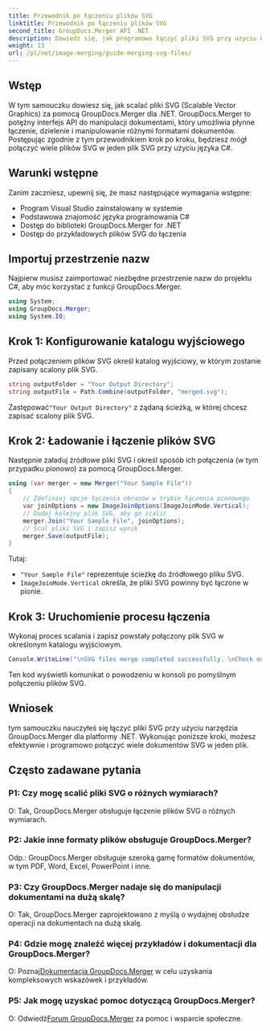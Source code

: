 ```yaml
---
title: Przewodnik po łączeniu plików SVG
linktitle: Przewodnik po łączeniu plików SVG
second_title: GroupDocs.Merger API .NET
description: Dowiedz się, jak programowo łączyć pliki SVG przy użyciu GroupDocs.Merger dla .NET. Bez wysiłku łącz wiele dokumentów SVG.
weight: 13
url: /pl/net/image-merging/guide-merging-svg-files/
---
```

## Wstęp
W tym samouczku dowiesz się, jak scalać pliki SVG (Scalable Vector Graphics) za pomocą GroupDocs.Merger dla .NET. GroupDocs.Merger to potężny interfejs API do manipulacji dokumentami, który umożliwia płynne łączenie, dzielenie i manipulowanie różnymi formatami dokumentów. Postępując zgodnie z tym przewodnikiem krok po kroku, będziesz mógł połączyć wiele plików SVG w jeden plik SVG przy użyciu języka C#.

## Warunki wstępne

Zanim zaczniesz, upewnij się, że masz następujące wymagania wstępne:

- Program Visual Studio zainstalowany w systemie
- Podstawowa znajomość języka programowania C#
- Dostęp do biblioteki GroupDocs.Merger for .NET
- Dostęp do przykładowych plików SVG do łączenia

## Importuj przestrzenie nazw

Najpierw musisz zaimportować niezbędne przestrzenie nazw do projektu C#, aby móc korzystać z funkcji GroupDocs.Merger.

```csharp
using System; 
using GroupDocs.Merger;
using System.IO;
```

## Krok 1: Konfigurowanie katalogu wyjściowego

Przed połączeniem plików SVG określ katalog wyjściowy, w którym zostanie zapisany scalony plik SVG.

```csharp
string outputFolder = "Your Output Directory";
string outputFile = Path.Combine(outputFolder, "merged.svg");
```

 Zastępować`"Your Output Directory"` z żądaną ścieżką, w której chcesz zapisać scalony plik SVG.

## Krok 2: Ładowanie i łączenie plików SVG

Następnie załaduj źródłowe pliki SVG i określ sposób ich połączenia (w tym przypadku pionowo) za pomocą GroupDocs.Merger.

```csharp
using (var merger = new Merger("Your Sample File"))
{
    // Zdefiniuj opcje łączenia obrazów w trybie łączenia pionowego
    var joinOptions = new ImageJoinOptions(ImageJoinMode.Vertical);
    // Dodaj kolejny plik SVG, aby go scalić
    merger.Join("Your Sample File", joinOptions);
    // Scal pliki SVG i zapisz wynik
    merger.Save(outputFile);
}
```

Tutaj:
- `"Your Sample File"` reprezentuje ścieżkę do źródłowego pliku SVG.
- `ImageJoinMode.Vertical` określa, że pliki SVG powinny być łączone w pionie.

## Krok 3: Uruchomienie procesu łączenia

Wykonaj proces scalania i zapisz powstały połączony plik SVG w określonym katalogu wyjściowym.

```csharp
Console.WriteLine("\nSVG files merge completed successfully. \nCheck output in {0}", outputFolder);
```

Ten kod wyświetli komunikat o powodzeniu w konsoli po pomyślnym połączeniu plików SVG.

## Wniosek

tym samouczku nauczyłeś się łączyć pliki SVG przy użyciu narzędzia GroupDocs.Merger dla platformy .NET. Wykonując poniższe kroki, możesz efektywnie i programowo połączyć wiele dokumentów SVG w jeden plik.

## Często zadawane pytania

### P1: Czy mogę scalić pliki SVG o różnych wymiarach?

O: Tak, GroupDocs.Merger obsługuje łączenie plików SVG o różnych wymiarach.

### P2: Jakie inne formaty plików obsługuje GroupDocs.Merger?

Odp.: GroupDocs.Merger obsługuje szeroką gamę formatów dokumentów, w tym PDF, Word, Excel, PowerPoint i inne.

### P3: Czy GroupDocs.Merger nadaje się do manipulacji dokumentami na dużą skalę?

O: Tak, GroupDocs.Merger zaprojektowano z myślą o wydajnej obsłudze operacji na dokumentach na dużą skalę.

### P4: Gdzie mogę znaleźć więcej przykładów i dokumentacji dla GroupDocs.Merger?

 O: Poznaj[Dokumentacja GroupDocs.Merger](https://tutorials.groupdocs.com/merger/net/) w celu uzyskania kompleksowych wskazówek i przykładów.

### P5: Jak mogę uzyskać pomoc dotyczącą GroupDocs.Merger?

 O: Odwiedź[Forum GroupDocs.Merger](https://forum.groupdocs.com/c/merger/32) za pomoc i wsparcie społeczne.